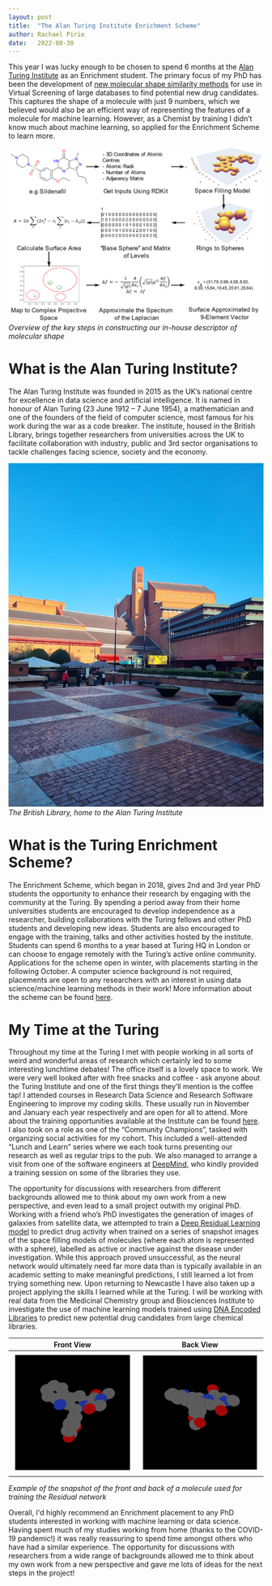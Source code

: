 ```yaml
---
layout: post
title:  "The Alan Turing Institute Enrichment Scheme"
author: Rachael Pirie
date:   2022-08-30
---
```


This year I was lucky enough to be chosen to spend 6 months at the [Alan Turing Institute](https://www.turing.ac.uk/) as an Enrichment student. The primary focus of my PhD has been the development of [new molecular shape similarity methods](https://arxiv.org/abs/2201.04230) for use in Virtual Screening of large databases to find potential new drug candidates. This captures the shape of a molecule with just 9 numbers, which we believed would also be an efficient way of representing the features of a molecule for machine learning. However, as a Chemist by training I didn’t know much about machine learning, so applied for the Enrichment Scheme to learn more.

![](/assets/method_flow.png)
*Overview of the key steps in constructing our in-house descriptor of molecular shape*

# What is the Alan Turing Institute?

The Alan Turing Institute was founded in 2015 as the UK’s national centre for excellence in data science and artificial intelligence. It is named in honour of Alan Turing (23 June 1912 – 7 June 1954), a mathematician and one of the founders of the field of computer science, most famous for his work during the war as a code breaker. The institute, housed in the British Library, brings together researchers from universities across the UK to facilitate collaboration with industry, public and 3rd sector organisations to tackle challenges facing science, society and the economy. 

![](/assets/library.jpg)
*The British Library, home to the Alan Turing Institute*

# What is the Turing Enrichment Scheme?

The Enrichment Scheme, which began in 2018, gives 2nd and 3rd year PhD students the opportunity to enhance their research by engaging with the community at the Turing. By spending a period away from their home universities students are encouraged to develop independence as a researcher, building collaborations with the Turing fellows and other PhD students and developing new ideas. Students are also encouraged to engage with the training, talks and other activities hosted by the institute. Students can spend 6 months to a year based at Turing HQ in London or can choose to engage remotely with the Turing’s active online community. Applications for the scheme open in winter, with placements starting in the following October. A computer science background is not required, placements are open to any researchers with an interest in using data science/machine learning methods in their work! More information about the scheme can be found [here](https://www.turing.ac.uk/work-turing/studentships/enrichment). 

# My Time at the Turing

Throughout my time at the Turing I met with people working in all sorts of weird and wonderful areas of research which certainly led to some interesting lunchtime debates! The office itself is a lovely space to work. We were very well looked after with free snacks and coffee - ask anyone about the Turing Institute and one of the first things they’ll mention is the coffee tap! I attended courses in Research Data Science and Research Software Engineering to improve my coding skills. These usually run in November and January each year respectively and are open for all to attend. More about the training opportunities available at the Institute can be found [here](https://www.turing.ac.uk/opportunities-turing/skills-turing/learning-turing#opportunities). I also took on a role as one of the “Community Champions”, tasked with organizing social activities for my cohort. This included a well-attended “Lunch and Learn” series where we each took turns presenting our research as well as regular trips to the pub. We also managed to arrange a visit from one of the software engineers at [DeepMind](https://www.deepmind.com/), who kindly provided a training session on some of the libraries they use. 

The opportunity for discussions with researchers from different backgrounds allowed me to think about my own work from a new perspective, and even lead to a small project outwith my original PhD. Working with a friend who’s PhD investigates the generation of images of galaxies from satellite data, we attempted to train a [Deep Residual Learning model](https://arxiv.org/abs/1512.03385) to predict drug activity when trained on a series of snapshot images of the space filling models of molecules (where each atom is represented with a sphere), labelled as active or inactive against the disease under investigation. While this approach proved unsuccessful, as the neural network would ultimately need far more data than is typically available in an academic setting to make meaningful predictions, I still learned a lot from trying something new. Upon returning to Newcastle I have also taken up a project applying the skills I learned while at the Turing. I will be working with real data from the Medicinal Chemistry group and Biosciences Institute to investigate the use of machine learning models trained using [DNA Encoded Libraries](https://cen.acs.org/articles/95/i25/DNA-encoded-libraries-revolutionizing-drug.html) to predict new potential drug candidates from large chemical libraries.

Front View         |  Back View
:-------------------------:|:-------------------------:
![](/assets/front.png)  |  ![](/assets/back.png)
*Example of the snapshot of the front and back of a molecule used for training the Residual network*

Overall, I'd highly recommend an Enrichment placement to any PhD students interested in working with machine learning or data science. Having spent much of my studies working from home (thanks to the COVID-19 pandemic!) it was really reassuring to spend time amongst others who have had a similar experience. The opportunity for discussions with researchers from a wide range of backgrounds allowed me to think about my own work from a new perspective and gave me lots of ideas for the next steps in the project!


